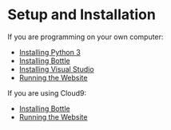 # Setup and Installation

If you are programming on your own computer:

- [Installing Python 3](installing-python-3.html)
- [Installing Bottle](installing-bottle.html)
- [Installing Visual Studio](installing-visual-studio.html)
- [Running the Website](running-the-website.html)

If you are using Cloud9:

- [Installing Bottle](installing-bottle.html)
- [Running the Website](running-the-website.html)

